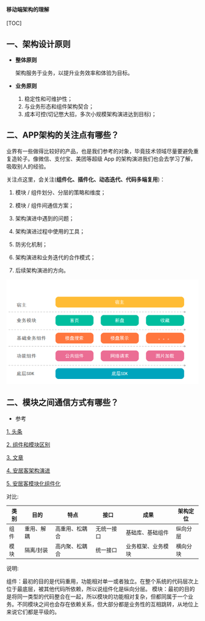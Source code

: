 

#### 移动端架构的理解

[TOC]

## 一、架构设计原则

- **整体原则**

  架构服务于业务，以提升业务效率和体验为目标。

- **业务原则**

  1. 稳定性和可维护性；
  2. 与业务形态和组件架构契合；
  3. 成本可控(切记憋大招，多次小规模架构演进达到目标)；

  

## 二、APP架构的关注点有哪些？

​	业界有一些做得比较好的产品，也是我们参考的对象，毕竟技术领域尽量要避免重复造轮子。像微信、支付宝、美团等超级 App 的架构演进我们也会去学习了解，吸取别人的经验。

关注点这里，会关注(**组件化、插件化、动态迭代、代码多端复用**)：

1. 模块 / 组件划分、分层的策略和维度；

2. 模块 / 组件间通信方案；

3. 架构演进中遇到的问题；

4. 架构演进过程中使用的工具；

5. 防劣化机制；

6. 架构演进和业务迭代的合作模式；

7. 后续架构演进的方向。

![](images/andorid_module_des.png)

## 二、模块之间通信方式有哪些？









- 参考

[1. 头条](https://mp.weixin.qq.com/s/e_QmHNOOhplKzIz1MXn08g)

[2. 组件和模块区别](https://blog.csdn.net/weixin_30359021/article/details/95141665)

[3. 文章](https://www.liyisite.com/article/12/android-xiang-mu-mo-kuai-hua-zu-jian-hua-de-jia-gou-zhi-lu-yi/)

[4. 安居客架构演进](https://mp.weixin.qq.com/s?__biz=MzA4NTQwNDcyMA%3D%3D&mid=2650662653&idx=1&sn=e15a36e4460eb3d1890d92aa921c0962&scene=45#wechat_redirect)

[5. 安居客模块化组件化](https://mp.weixin.qq.com/s?__biz=MzU4ODM2MjczNA==&mid=2247483732&idx=1&sn=b7ee1151b2c8ad2e997b8db39adf3267&chksm=fddca7d5caab2ec33905cc3350f31c0c98794774b0d04a01845565e3989b1f20205c7f432cb9&scene=38#wechat_redirect)

对比:

| 类别 | 目的       | 特点           | 接口       | 成果               | 架构定位 |
| ---- | ---------- | -------------- | ---------- | ------------------ | -------- |
| 组件 | 重用、解耦 | 高重用、松耦合 | 无统一接口 | 基础库、基础组件   | 纵向分层 |
| 模块 | 隔离/封装  | 高内聚、松耦合 | 统一接口   | 业务框架、业务模块 | 横向分块 |

说明:

组件：最初的目的是代码重用，功能相对单一或者独立。在整个系统的代码层次上位于最底层，被其他代码所依赖，所以说组件化是纵向分层。
模块：最初的目的是将同一类型的代码整合在一起，所以模块的功能相对复杂，但都同属于一个业务。不同模块之间也会存在依赖关系，但大部分都是业务性的互相跳转，从地位上来说它们都是平级的。


